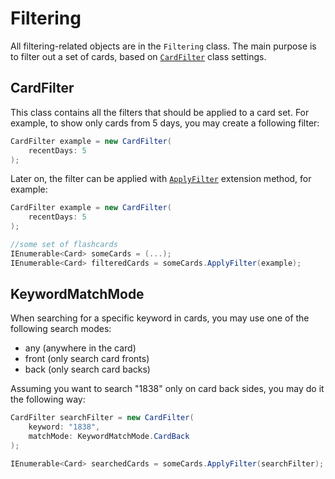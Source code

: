 # Filtering #
All filtering-related objects are in the `Filtering` class. The main purpose is to filter out a set of cards, based on [`CardFilter`](CardFilter.cs) class settings.

## CardFilter ##
This class contains all the filters that should be applied to a card set. For example, to show only cards from 5 days, you may create a following filter:
```cs
CardFilter example = new CardFilter(
    recentDays: 5
);

```
Later on, the filter can be applied with [`ApplyFilter`](ApplyFilter.cs) extension method, for example:
```cs
CardFilter example = new CardFilter(
    recentDays: 5
);

//some set of flashcards
IEnumerable<Card> someCards = (...);
IEnumerable<Card> filteredCards = someCards.ApplyFilter(example);
```

## KeywordMatchMode ##
When searching for a specific keyword in cards, you may use one of the following search modes:
- any (anywhere in the card)
- front (only search card fronts)
- back (only search card backs)

Assuming you want to search "1838" only on card back sides, you may do it the following way:
```cs
CardFilter searchFilter = new CardFilter(
    keyword: "1838",
    matchMode: KeywordMatchMode.CardBack
);

IEnumerable<Card> searchedCards = someCards.ApplyFilter(searchFilter);
```